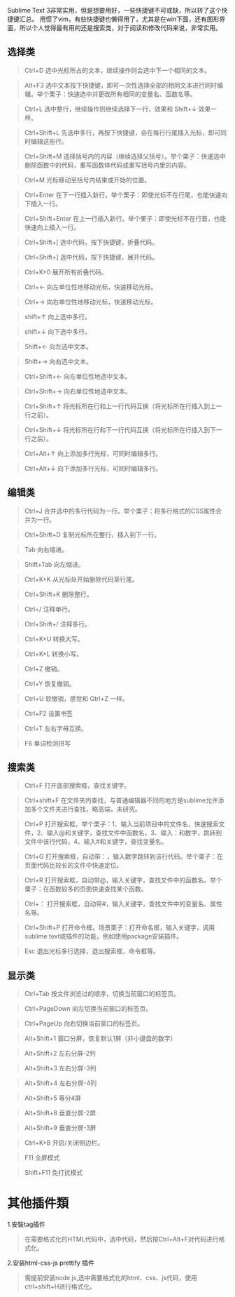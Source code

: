 Sublime Text 3非常实用，但是想要用好，一些快捷键不可或缺，所以转了这个快捷键汇总。
用惯了vim，有些快捷键也懒得用了，尤其是在win下面，还有图形界面，所以个人觉得最有用的还是搜索类，对于阅读和修改代码来说，非常实用。

选择类
--------

>Ctrl+D 选中光标所占的文本，继续操作则会选中下一个相同的文本。

>Alt+F3 选中文本按下快捷键，即可一次性选择全部的相同文本进行同时编辑。举个栗子：快速选中并更改所有相同的变量名、函数名等。

>Ctrl+L 选中整行，继续操作则继续选择下一行，效果和 Shift+↓ 效果一样。

>Ctrl+Shift+L 先选中多行，再按下快捷键，会在每行行尾插入光标，即可同时编辑这些行。

>Ctrl+Shift+M 选择括号内的内容（继续选择父括号）。举个栗子：快速选中删除函数中的代码，重写函数体代码或重写括号内里的内容。

>Ctrl+M 光标移动至括号内结束或开始的位置。

>Ctrl+Enter 在下一行插入新行。举个栗子：即使光标不在行尾，也能快速向下插入一行。

>Ctrl+Shift+Enter 在上一行插入新行。举个栗子：即使光标不在行首，也能快速向上插入一行。

>Ctrl+Shift+[ 选中代码，按下快捷键，折叠代码。

>Ctrl+Shift+] 选中代码，按下快捷键，展开代码。

>Ctrl+K+0 展开所有折叠代码。

>Ctrl+← 向左单位性地移动光标，快速移动光标。

>Ctrl+→ 向右单位性地移动光标，快速移动光标。

>shift+↑ 向上选中多行。

>shift+↓ 向下选中多行。

>Shift+← 向左选中文本。

>Shift+→ 向右选中文本。

>Ctrl+Shift+← 向左单位性地选中文本。

>Ctrl+Shift+→ 向右单位性地选中文本。

>Ctrl+Shift+↑ 将光标所在行和上一行代码互换（将光标所在行插入到上一行之前）。

>Ctrl+Shift+↓ 将光标所在行和下一行代码互换（将光标所在行插入到下一行之后）。

>Ctrl+Alt+↑ 向上添加多行光标，可同时编辑多行。

>Ctrl+Alt+↓ 向下添加多行光标，可同时编辑多行。


编辑类
---------

>Ctrl+J 合并选中的多行代码为一行。举个栗子：将多行格式的CSS属性合并为一行。

>Ctrl+Shift+D  复制光标所在整行，插入到下一行。

>Tab 向右缩进。

>Shift+Tab 向左缩进。

>Ctrl+K+K 从光标处开始删除代码至行尾。

>Ctrl+Shift+K 删除整行。

>Ctrl+/ 注释单行。

>Ctrl+Shift+/ 注释多行。

>Ctrl+K+U 转换大写。

>Ctrl+K+L 转换小写。

>Ctrl+Z 撤销。

>Ctrl+Y 恢复撤销。

>Ctrl+U 软撤销，感觉和 Gtrl+Z 一样。

>Ctrl+F2 设置书签

>Ctrl+T 左右字母互换。

>F6 单词检测拼写


搜索类
--------

>Ctrl+F 打开底部搜索框，查找关键字。

>Ctrl+shift+F 在文件夹内查找，与普通编辑器不同的地方是sublime允许添加多个文件夹进行查找，略高端，未研究。

>Ctrl+P 打开搜索框。举个栗子：1、输入当前项目中的文件名，快速搜索文件，2、输入@和关键字，查找文件中函数名，3、输入：和数字，跳转到文件中该行代码，4、输入#和关键字，查找变量名。

>Ctrl+G 打开搜索框，自动带：，输入数字跳转到该行代码。举个栗子：在页面代码比较长的文件中快速定位。

>Ctrl+R 打开搜索框，自动带@，输入关键字，查找文件中的函数名。举个栗子：在函数较多的页面快速查找某个函数。

>Ctrl+： 打开搜索框，自动带#，输入关键字，查找文件中的变量名、属性名等。

>Ctrl+Shift+P 打开命令框。场景栗子：打开命名框，输入关键字，调用sublime text或插件的功能，例如使用package安装插件。

>Esc 退出光标多行选择，退出搜索框，命令框等。


显示类
----------

>Ctrl+Tab 按文件浏览过的顺序，切换当前窗口的标签页。

>Ctrl+PageDown 向左切换当前窗口的标签页。

>Ctrl+PageUp 向右切换当前窗口的标签页。

>Alt+Shift+1 窗口分屏，恢复默认1屏（非小键盘的数字）

>Alt+Shift+2 左右分屏-2列

>Alt+Shift+3 左右分屏-3列

>Alt+Shift+4 左右分屏-4列

>Alt+Shift+5 等分4屏

>Alt+Shift+8 垂直分屏-2屏

>Alt+Shift+9 垂直分屏-3屏

>Ctrl+K+B 开启/关闭侧边栏。

>F11 全屏模式

>Shift+F11 免打扰模式



其他插件類
============
1.安裝tag插件
>在需要格式化的HTML代码中，选中代码，然后按Ctrl+Alt+F对代码进行格式化。

2.安装html-css-js prettify 插件
>需提前安装node.js,选中需要格式化的html、css、js代码，使用ctrl+shift+H进行格式化。